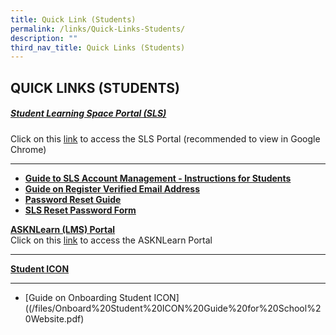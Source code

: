 ```yaml
---
title: Quick Link (Students)
permalink: /links/Quick-Links-Students/
description: ""
third_nav_title: Quick Links (Students)
---
```

## QUICK LINKS (STUDENTS)


##### [Student Learning Space Portal (SLS)](https://vle.learning.moe.edu.sg/login)  
Click on this [link](https://vle.learning.moe.edu.sg/login) to access the SLS Portal (recommended to view in Google Chrome)
***


*   **[Guide to SLS Account Management - Instructions for Students](/files/Guide%20to%20SLS%20Account%20Management%20–%20Instructions%20for%20Students.pdf)**
*   **[Guide on Register Verified Email Address](/files/User%20Guide%20-%20Register%20Verified%20Email%20Address.pdf)**
*   **[Password Reset Guide](https://stgabrielssec-moe-edu-sg-admin.cwp.sg/qql/slot/u153/Link/Student%20Links/Student%20Learning%20Space/Password%20Reset%20Guide.pdf)**
*   **[SLS Reset Password Form](http://tinyurl.com/slsandiconresetpasswordform)**



**[ASKNLearn (LMS) Portal](https://lms.wizlearn.com/STGSS/login.aspx)**<br>
Click on this [link](https://lms.wizlearn.com/STGSS/login.aspx) to access the ASKNLearn Portal
***

**[Student ICON](https://workspace.google.com/dashboard)**

* * *
*   [Guide on Onboarding Student ICON]((/files/Onboard%20Student%20ICON%20Guide%20for%20School%20Website.pdf)
